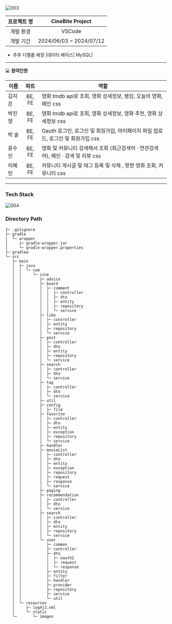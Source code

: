![003](https://github.com/user-attachments/assets/37882eba-3d6f-4bef-9b61-166bf2537375)


|프로젝트 명| CineBite Project|
|:---------:| :-------------:|
|개발 환경|  VSCode|
|개발 기간| 2024/06/03 ~ 2024/07/12|
- 추후 디벨롭 예정
|데이터 베이스| MySQL|

***
💻 **참여인원**

| 이름 | 파트 | 역할 |
|----- |	:----------:|----------|
| 김지은 | BE, FE | 영화 tmdb api로 조회, 영화 상세정보, 랭킹, 오늘의 영화, 메인 css |
| 박진영 | BE, FE | 영화 tmdb api로 조회, 영화 상세정보, 영화 추천, 영화 상세정보 css |
| 박  솔 | BE, FE | Oauth 로그인, 로그인 및 회원가입, 마이페이지 파일 업로드, 로그인 및 회원가입 css |
| 윤수인 | BE, FE | 영화 및 커뮤니티 검색해서 조회 (최근검색어 · 연관검색어), 메인 · 검색 및 리뷰 css |
| 이혜민 | BE, FE | 커뮤니티 게시글 및 태그 등록 및 삭제 , 핫한 영화 조회, 커뮤니티 css |
***


### Tech Stack

![004](https://github.com/user-attachments/assets/7d534395-c36d-4168-a290-c9e5f788def0)

### Directory Path 

```back
├─ .gitignore
├─ gradle
│  └─ wrapper
│     ├─ gradle-wrapper.jar
│     └─ gradle-wrapper.properties
├─ gradlew
└─ src
   ├─ main
   │  ├─ java
   │  │  └─ com
   │  │     └─ cine
   │  │        ├─ advice
   │  │        ├─ board
   │  │        │  ├─ comment
   │  │        │  │  ├─ controller
   │  │        │  │  ├─ dto
   │  │        │  │  ├─ entity
   │  │        │  │  ├─ repository
   │  │        │  │  └─ service
   │  │        ├─ like
   │  │        │  ├─ controller
   │  │        │  ├─ entity
   │  │        │  ├─ repository
   │  │        │  └─ service
   │  │        ├─ post
   │  │        │  ├─ controller
   │  │        │  ├─ dto
   │  │        │  ├─ entity
   │  │        │  ├─ repository
   │  │        │  └─ service
   │  │        ├─ search
   │  │        │  ├─ controller
   │  │        │  ├─ dto
   │  │        │  └─ service
   │  │        ├─ tag
   │  │        │  ├─ controller
   │  │        │  ├─ dto
   │  │        │  └─ service
   │  │        ├─ util
   │  │        ├─ config
   │  │        │  ├─ file
   │  │        ├─ favorite
   │  │        │  ├─ controller
   │  │        │  ├─ dto
   │  │        │  ├─ entity
   │  │        │  ├─ exception
   │  │        │  ├─ repository
   │  │        │  └─ service
   │  │        ├─ handler
   │  │        ├─ movieList
   │  │        │  ├─ controller
   │  │        │  ├─ dto
   │  │        │  ├─ entity
   │  │        │  ├─ exception
   │  │        │  ├─ repository
   │  │        │  ├─ request
   │  │        │  ├─ response
   │  │        │  └─ service
   │  │        ├─ paging
   │  │        ├─ recommendation
   │  │        │  ├─ controller
   │  │        │  ├─ dto
   │  │        │  └─ service
   │  │        ├─ search
   │  │        │  ├─ controller
   │  │        │  ├─ dto
   │  │        │  ├─ entity
   │  │        │  ├─ repository
   │  │        │  └─ service
   │  │        └─ user
   │  │           ├─ common
   │  │           ├─ controller
   │  │           ├─ dto
   │  │           │  ├─ oauth2
   │  │           │  ├─ request
   │  │           │  └─ response
   │  │           ├─ entity
   │  │           ├─ filter
   │  │           ├─ handler
   │  │           ├─ provider
   │  │           ├─ repository
   │  │           ├─ service
   │  │           └─ util
   │  └─ resources
   │     ├─ log4j2.xml
   │     └─ static
   └─       └─ images
```

